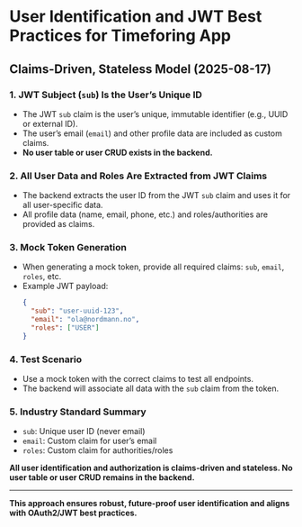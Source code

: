 # User Identification and JWT Best Practices for Timeforing App

## Claims-Driven, Stateless Model (2025-08-17)

### 1. JWT Subject (`sub`) Is the User’s Unique ID
- The JWT `sub` claim is the user’s unique, immutable identifier (e.g., UUID or external ID).
- The user’s email (`email`) and other profile data are included as custom claims.
- **No user table or user CRUD exists in the backend.**

### 2. All User Data and Roles Are Extracted from JWT Claims
- The backend extracts the user ID from the JWT `sub` claim and uses it for all user-specific data.
- All profile data (name, email, phone, etc.) and roles/authorities are provided as claims.

### 3. Mock Token Generation
- When generating a mock token, provide all required claims: `sub`, `email`, `roles`, etc.
- Example JWT payload:
  ```json
  {
    "sub": "user-uuid-123",
    "email": "ola@nordmann.no",
    "roles": ["USER"]
  }
  ```

### 4. Test Scenario
- Use a mock token with the correct claims to test all endpoints.
- The backend will associate all data with the `sub` claim from the token.

### 5. Industry Standard Summary
- `sub`: Unique user ID (never email)
- `email`: Custom claim for user’s email
- `roles`: Custom claim for authorities/roles

**All user identification and authorization is claims-driven and stateless. No user table or user CRUD remains in the backend.**

---

**This approach ensures robust, future-proof user identification and aligns with OAuth2/JWT best practices.**
